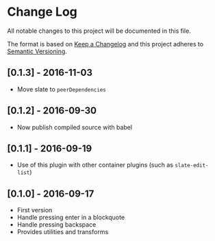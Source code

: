# Change Log
All notable changes to this project will be documented in this file.

The format is based on [Keep a Changelog](http://keepachangelog.com/) and this project adheres to [Semantic Versioning](http://semver.org/).

## [0.1.3] - 2016-11-03
- Move slate to `peerDependencies`

## [0.1.2] - 2016-09-30
- Now publish compiled source with babel

## [0.1.1] - 2016-09-19
- Use of this plugin with other container plugins (such as `slate-edit-list`)

## [0.1.0] - 2016-09-17
- First version
- Handle pressing enter in a blockquote
- Handle pressing backspace
- Provides utilities and transforms
